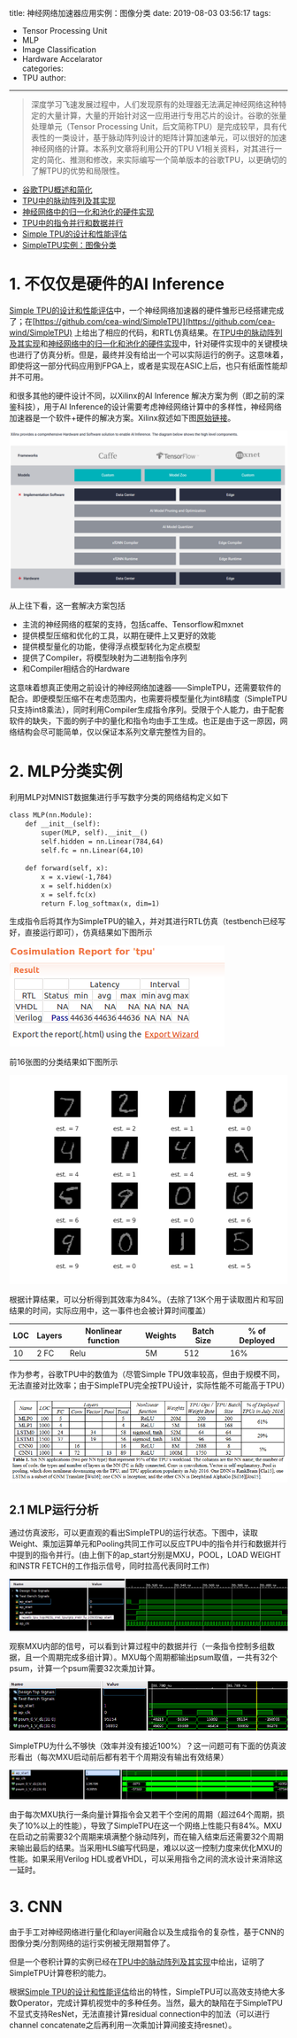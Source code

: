 title: 神经网络加速器应用实例：图像分类
date: 2019-08-03 03:56:17
tags: 
  - Tensor Processing Unit
  - MLP
  - Image Classification
  - Hardware Accelarator  
categories: 
  - TPU
author:
---

>深度学习飞速发展过程中，人们发现原有的处理器无法满足神经网络这种特定的大量计算，大量的开始针对这一应用进行专用芯片的设计。谷歌的张量处理单元（Tensor Processing Unit，后文简称TPU）是完成较早，具有代表性的一类设计，基于脉动阵列设计的矩阵计算加速单元，可以很好的加速神经网络的计算。本系列文章将利用公开的TPU V1相关资料，对其进行一定的简化、推测和修改，来实际编写一个简单版本的谷歌TPU，以更确切的了解TPU的优势和局限性。
- [谷歌TPU概述和简化](https://cea-wind.github.io/2019/08/02/TPU_c1/)
- [TPU中的脉动阵列及其实现](https://cea-wind.github.io/2019/08/02/TPU_c2/)
- [神经网络中的归一化和池化的硬件实现](https://cea-wind.github.io/2019/08/02/TPU_c3/)
- [TPU中的指令并行和数据并行](https://cea-wind.github.io/2019/08/02/TPU_c4/)
- [Simple TPU的设计和性能评估](https://cea-wind.github.io/2019/08/02/TPU_c5/)
- [SimpleTPU实例：图像分类](https://cea-wind.github.io/2019/08/02/TPU_c6/)


# 1. 不仅仅是硬件的AI Inference
[Simple TPU的设计和性能评估](https://cea-wind.github.io/2019/08/02/TPU_c5/)中，一个神经网络加速器的硬件雏形已经搭建完成了；在[https://github.com/cea-wind/SimpleTPU](https://github.com/cea-wind/SimpleTPU) 上给出了相应的代码，和RTL仿真结果。在[TPU中的脉动阵列及其实现](https://cea-wind.github.io/2019/08/02/TPU_c2/)和[神经网络中的归一化和池化的硬件实现](https://cea-wind.github.io/2019/08/02/TPU_c3/)中，针对硬件实现中的关键模块也进行了仿真分析。但是，最终并没有给出一个可以实际运行的例子。这意味着，即使将这一部分代码应用到FPGA上，或者是实现在ASIC上后，也只有纸面性能却并不可用。

和很多其他的硬件设计不同，以Xilinx的AI Inference 解决方案为例（即之前的深鉴科技），用于AI Inference的设计需要考虑神经网络计算中的多样性，神经网络加速器是一个软件+硬件的解决方案。Xilinx叙述如下图[原始链接](https://www.xilinx.com/products/design-tools/ai-inference.html)。

![](https://raw.githubusercontent.com/cea-wind/blogs_pictures/master/img20190803161141.png)

从上往下看，这一套解决方案包括

- 主流的神经网络的框架的支持，包括caffe、Tensorflow和mxnet
- 提供模型压缩和优化的工具，以期在硬件上又更好的效能
- 提供模型量化的功能，使得浮点模型转化为定点模型
- 提供了Compiler，将模型映射为二进制指令序列
- 和Compiler相结合的Hardware

这意味着想真正使用之前设计的神经网络加速器——SimpleTPU，还需要软件的配合。即便模型压缩不在考虑范围内，也需要将模型量化为int8精度（SimpleTPU只支持int8乘法），同时利用Compiler生成指令序列。受限于个人能力，由于配套软件的缺失，下面的例子中的量化和指令均由手工生成。也正是由于这一原因，网络结构会尽可能简单，仅以保证本系列文章完整性为目的。

# 2. MLP分类实例

利用MLP对MNIST数据集进行手写数字分类的网络结构定义如下

```
class MLP(nn.Module):
    def __init__(self):
        super(MLP, self).__init__()
        self.hidden = nn.Linear(784,64)
        self.fc = nn.Linear(64,10)
 
    def forward(self, x):
        x = x.view(-1,784)
        x = self.hidden(x)
        x = self.fc(x)
        return F.log_softmax(x, dim=1)
```
生成指令后将其作为SimpleTPU的输入，并对其进行RTL仿真（testbench已经写好，直接运行即可），仿真结果如下图所示

![](https://raw.githubusercontent.com/cea-wind/blogs_pictures/master/img20190803161821.png)

前16张图的分类结果如下图所示

![](https://raw.githubusercontent.com/cea-wind/blogs_pictures/master/img20190803161851.png)

根据计算结果，可以分析得到其效率为84%。（去除了13K个用于读取图片和写回结果的时间，实际应用中，这一事件也会被计算时间覆盖）

LOC| Layers | Nonlinear function | Weights | Batch Size | % of Deployed
---|---|---|----|----|----
10 | 2 FC | Relu | 5M | 512 | 16%

作为参考，谷歌TPU中的数值为（尽管Simple TPU效率较高，但由于规模不同，无法直接对比效率；由于SimpleTPU完全按TPU设计，实际性能不可能高于TPU）

![](https://raw.githubusercontent.com/cea-wind/blogs_pictures/master/img20190803161808.png)

## 2.1 MLP运行分析
通过仿真波形，可以更直观的看出SimpleTPU的运行状态。下图中，读取Weight、乘加运算单元和Pooling共同工作可以反应TPU中的指令并行和数据并行中提到的指令并行。(由上倒下的ap_start分别是MXU，POOL，LOAD WEIGHT和INSTR FETCH的工作指示信号，同时拉高代表同时工作)

![](https://raw.githubusercontent.com/cea-wind/blogs_pictures/master/img20190803161933.png)

观察MXU内部的信号，可以看到计算过程中的数据并行（一条指令控制多组数据，且一个周期完成多组计算）。MXU每个周期都输出psum取值，一共有32个psum，计算一个psum需要32次乘加计算。

![](https://raw.githubusercontent.com/cea-wind/blogs_pictures/master/img20190803161950.png)

SimpleTPU为什么不够快（效率并没有接近100%）？这一问题可有下面的仿真波形看出（每次MXU启动前后都有若干个周期没有输出有效结果）

![](https://raw.githubusercontent.com/cea-wind/blogs_pictures/master/img20190803162002.png)

由于每次MXU执行一条向量计算指令会又若干个空闲的周期（超过64个周期，损失了10%以上的性能），导致了SimpleTPU在这一个网络上性能只有84%。MXU在启动之前需要32个周期来填满整个脉动阵列，而在输入结束后还需要32个周期来输出最后的结果。当采用HLS编写代码是，难以以这一控制力度来优化MXU的性能。如果采用Verilog HDL或者VHDL，可以采用指令之间的流水设计来消除这一延时。

# 3. CNN
由于手工对神经网络进行量化和layer间融合以及生成指令的复杂性，基于CNN的图像分类/分割网络的运行实例被无限期暂停了。

但是一个卷积计算的实例已经在[TPU中的脉动阵列及其实现](https://cea-wind.github.io/2019/08/02/TPU_c2/)中给出，证明了SimpleTPU计算卷积的能力。

根据[Simple TPU的设计和性能评估](https://cea-wind.github.io/2019/08/02/TPU_c5/)给出的特性，SimpleTPU可以高效支持绝大多数Operator，完成计算机视觉中的多种任务。当然，最大的缺陷在于SimpleTPU不显式支持ResNet，无法直接计算residual connection中的加法（可以进行channel concatenate之后再利用一次乘加计算间接支持resnet）。
